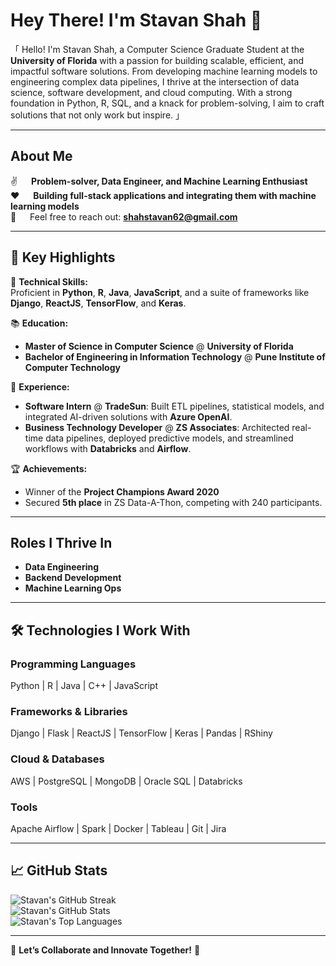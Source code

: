 # Hey There! I'm Stavan Shah 👋  

「 Hello! I'm Stavan Shah, a Computer Science Graduate Student at the **University of Florida** with a passion for building scalable, efficient, and impactful software solutions. From developing machine learning models to engineering complex data pipelines, I thrive at the intersection of data science, software development, and cloud computing. With a strong foundation in Python, R, SQL, and a knack for problem-solving, I aim to craft solutions that not only work but inspire. 」  

---

## About Me  

✌️   **Problem-solver, Data Engineer, and Machine Learning Enthusiast**  
❤️   **Building full-stack applications and integrating them with machine learning models**  
📧   Feel free to reach out: **[shahstavan62@gmail.com](mailto:shahstavan62@gmail.com)**  

---

## 🔑 Key Highlights  

🔧 **Technical Skills:**  
Proficient in **Python**, **R**, **Java**, **JavaScript**, and a suite of frameworks like **Django**, **ReactJS**, **TensorFlow**, and **Keras**.  

📚 **Education:**  
- **Master of Science in Computer Science** @ **University of Florida**  
- **Bachelor of Engineering in Information Technology** @ **Pune Institute of Computer Technology**  

🚀 **Experience:**  
- **Software Intern** @ **TradeSun**: Built ETL pipelines, statistical models, and integrated AI-driven solutions with **Azure OpenAI**.  
- **Business Technology Developer** @ **ZS Associates**: Architected real-time data pipelines, deployed predictive models, and streamlined workflows with **Databricks** and **Airflow**.  

🏆 **Achievements:**  
- Winner of the **Project Champions Award 2020**  
- Secured **5th place** in ZS Data-A-Thon, competing with 240 participants.  

---

## Roles I Thrive In  
- **Data Engineering**  
- **Backend Development**  
- **Machine Learning Ops**  

---

## 🛠️ Technologies I Work With  

### **Programming Languages**  
Python | R | Java | C++ | JavaScript  

### **Frameworks & Libraries**  
Django | Flask | ReactJS | TensorFlow | Keras | Pandas | RShiny  

### **Cloud & Databases**  
AWS | PostgreSQL | MongoDB | Oracle SQL | Databricks  

### **Tools**  
Apache Airflow | Spark | Docker | Tableau | Git | Jira  

---

## 📈 GitHub Stats  

![Stavan's GitHub Streak](https://github-readme-streak-stats.herokuapp.com?user=stavannshah&theme=dark&hide_border=true)  
![Stavan's GitHub Stats](https://github-readme-stats.vercel.app/api?username=stavannshah&show_icons=true&theme=dark&hide_border=true)  
![Stavan's Top Languages](https://github-readme-stats.vercel.app/api/top-langs/?username=stavannshah&layout=compact&theme=dark&hide_border=true)  

---

🌟 **Let’s Collaborate and Innovate Together!** 🌟  

